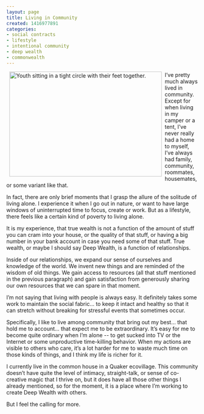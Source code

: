 ```yaml
---
layout: page
title: Living in Community
created: 1416977891
categories:
- social contracts
- lifestyle
- intentional community
- deep wealth
- commonwealth
---
```

<p><img alt="Youth sitting in a tight circle with their feet together." src="http://www.artbrock.com{{ site.urlimg }}circle_of_feet.jpg" style="width: 400px; height: 275px; margin-left: 8px; margin-right: 8px; float: left;">I’ve pretty much always lived in community. Except for when living in my camper or a tent, I’ve never really had a home to myself, I’ve always had family, community, roommates, housemates, or some variant like that.</p><p>In fact, there are only brief moments that I grasp the allure of the solitude of living alone. I experience it when I go out in nature, or want to have large windows of uninterrupted time to focus, create or work. But as a lifestyle, there feels like a certain kind of poverty to living alone.</p><p>It is my experience, that true wealth is not a function of the amount of stuff you can cram into your house, or the quality of that stuff, or having a big number in your bank account in case you need some of that stuff. True wealth, or maybe I should say Deep Wealth, is a function of relationships.</p><p><!--break--></p><p>Inside of our relationships, we expand our sense of ourselves and knowledge of the world. We invent new things and are reminded of the wisdom of old things. We gain access to resources (all that stuff mentioned in the previous paragraph) and gain satisfaction from generously sharing our own resources that we can spare in that moment.</p><p>I’m not saying that living with people is always easy. It definitely takes some work to maintain the social fabric… to keep it intact and healthy so that it can stretch without breaking for stressful events that sometimes occur.</p><p>Specifically, I like to live among community that bring out my best… that hold me to account… that expect me to be extraordinary. It’s easy for me to become quite ordinary when I’m alone -- to get sucked into TV or the Internet or some unproductive time-killing behavior. When my actions are visible to others who care, it’s a lot harder for me to waste much time on those kinds of things, and I think my life is richer for it.</p><p>I currently live in the common house in a Quaker ecovillage. This community doesn’t have quite the level of intimacy, straight-talk, or sense of co-creative magic that I thrive on, but it does have all those other things I already mentioned, so for the moment, it is a place where I’m working to create Deep Wealth with others.</p><p>But I feel the calling for more.</p>
